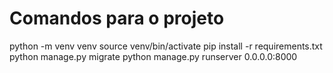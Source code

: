 # Comandos para o projeto

python -m venv venv
source venv/bin/activate
pip install -r requirements.txt
python manage.py migrate
python manage.py runserver 0.0.0.0:8000
